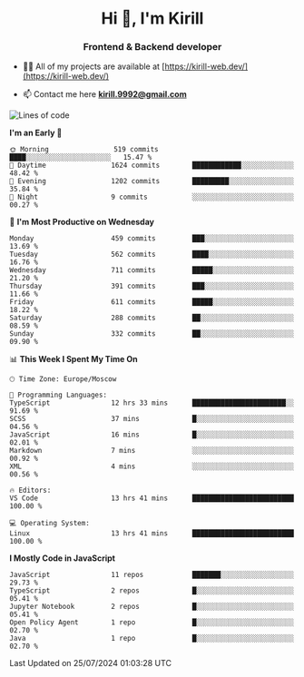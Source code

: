 <h1 align="center">Hi 👋, I'm Kirill</h1>
<h3 align="center">Frontend & Backend developer</h3>

- 👨‍💻 All of my projects are available at [https://kirill-web.dev/](https://kirill-web.dev/)

- 📫 Contact me here **kirill.9992@gmail.com**











<!--START_SECTION:waka-->
![Lines of code](https://img.shields.io/badge/From%20Hello%20World%20I%27ve%20Written-4.0%20million%20lines%20of%20code-blue)

**I'm an Early 🐤** 

```text
🌞 Morning                519 commits         ████░░░░░░░░░░░░░░░░░░░░░   15.47 % 
🌆 Daytime                1624 commits        ████████████░░░░░░░░░░░░░   48.42 % 
🌃 Evening                1202 commits        █████████░░░░░░░░░░░░░░░░   35.84 % 
🌙 Night                  9 commits           ░░░░░░░░░░░░░░░░░░░░░░░░░   00.27 % 
```
📅 **I'm Most Productive on Wednesday** 

```text
Monday                   459 commits         ███░░░░░░░░░░░░░░░░░░░░░░   13.69 % 
Tuesday                  562 commits         ████░░░░░░░░░░░░░░░░░░░░░   16.76 % 
Wednesday                711 commits         █████░░░░░░░░░░░░░░░░░░░░   21.20 % 
Thursday                 391 commits         ███░░░░░░░░░░░░░░░░░░░░░░   11.66 % 
Friday                   611 commits         █████░░░░░░░░░░░░░░░░░░░░   18.22 % 
Saturday                 288 commits         ██░░░░░░░░░░░░░░░░░░░░░░░   08.59 % 
Sunday                   332 commits         ██░░░░░░░░░░░░░░░░░░░░░░░   09.90 % 
```


📊 **This Week I Spent My Time On** 

```text
🕑︎ Time Zone: Europe/Moscow

💬 Programming Languages: 
TypeScript               12 hrs 33 mins      ███████████████████████░░   91.69 % 
SCSS                     37 mins             █░░░░░░░░░░░░░░░░░░░░░░░░   04.56 % 
JavaScript               16 mins             █░░░░░░░░░░░░░░░░░░░░░░░░   02.01 % 
Markdown                 7 mins              ░░░░░░░░░░░░░░░░░░░░░░░░░   00.92 % 
XML                      4 mins              ░░░░░░░░░░░░░░░░░░░░░░░░░   00.56 % 

🔥 Editors: 
VS Code                  13 hrs 41 mins      █████████████████████████   100.00 % 

💻 Operating System: 
Linux                    13 hrs 41 mins      █████████████████████████   100.00 % 
```

**I Mostly Code in JavaScript** 

```text
JavaScript               11 repos            ███████░░░░░░░░░░░░░░░░░░   29.73 % 
TypeScript               2 repos             █░░░░░░░░░░░░░░░░░░░░░░░░   05.41 % 
Jupyter Notebook         2 repos             █░░░░░░░░░░░░░░░░░░░░░░░░   05.41 % 
Open Policy Agent        1 repo              █░░░░░░░░░░░░░░░░░░░░░░░░   02.70 % 
Java                     1 repo              █░░░░░░░░░░░░░░░░░░░░░░░░   02.70 % 
```




 Last Updated on 25/07/2024 01:03:28 UTC
<!--END_SECTION:waka-->
